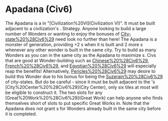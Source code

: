 # Apadana (Civ6)

The Apadana is a in "[Civilization%20VI](Civilization VI)". It must be built adjacent to a civilization's .
Strategy.
Anyone looking to build a large number of Wonders or wanting to enjoy the bonuses of [City-state%20%28Civ6%29](city-states) need look no further than here! The Apadana is a monster of generation, providing +2 s when it is built and 2 more s whenever any other wonder is built in the same city. Try to build as many Wonders as you can in the same city as the Apadana to maximize s. Civs that are good at Wonder-building such as [Chinese%20%28Civ6%29](China), [French%20%28Civ6%29](France), and [Egyptian%20%28Civ6%29](Egypt) will especially reap the benefits! Alternatively, [Pericles%20%28Civ6%29](Pericles) may desire to build this Wonder due to his bonus for being the [Suzerain%20%28Civ6%29](Suzerain) of city-states. But do be careful - since it must be built adjacent to the 's [City%20Center%20%28Civ6%29](City Center), only six tiles at most will be eligible to construct it.
The two slots for any [Great%20Work%20%28Civ6%29](Great Work) can help anyone who finds themselves short of slots to put specific Great Works in.
Note that the Apadana does not grant s for Wonders already built in the same city before it is completed.